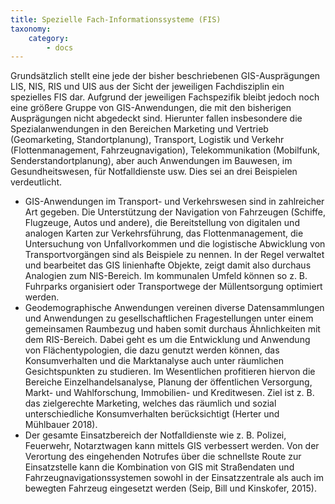 ```yaml
---
title: Spezielle Fach-Informationssysteme (FIS)
taxonomy:
    category:
        - docs
---
```

Grundsätzlich stellt eine jede der bisher beschriebenen GIS-Ausprägungen LIS, NIS, RIS und UIS aus der Sicht der jeweiligen Fachdisziplin ein spezielles FIS dar. Aufgrund der jeweiligen Fachspezifik bleibt jedoch noch eine größere Gruppe von GIS-Anwendungen, die mit den bisherigen Ausprägungen nicht abgedeckt sind. Hierunter fallen insbesondere die Spezialanwendungen in den Bereichen Marketing und Vertrieb (Geomarketing, Standortplanung), Transport, Logistik und Verkehr (Flottenmanagement, Fahrzeugnavigation), Telekommunikation (Mobilfunk, Senderstandortplanung), aber auch Anwendungen im Bauwesen, im Gesundheitswesen, für Notfalldienste usw. Dies sei an drei Beispielen verdeutlicht.

+ GIS-Anwendungen im Transport- und Verkehrswesen sind in zahlreicher Art gegeben. Die Unterstützung der Navigation von Fahrzeugen (Schiffe, Flugzeuge, Autos und andere), die Bereitstellung von digitalen und analogen Karten zur Verkehrsführung, das Flottenmanagement, die Untersuchung von Unfallvorkommen und die logistische Abwicklung von Transportvorgängen sind als Beispiele zu nennen. In der Regel verwaltet und bearbeitet das GIS linienhafte Objekte, zeigt damit also durchaus Analogien zum NIS-Bereich. Im kommunalen Umfeld können so z. B. Fuhrparks organisiert oder Transportwege der Müllentsorgung optimiert werden.
+ Geodemographische Anwendungen vereinen diverse Datensammlungen und Anwendungen zu gesellschaftlichen Fragestellungen unter einem gemeinsamen Raumbezug und haben somit durchaus Ähnlichkeiten mit dem RIS-Bereich. Dabei geht es um die Entwicklung und Anwendung von Flächentypologien, die dazu genutzt werden können, das Konsumverhalten und die Marktanalyse auch unter räumlichen Gesichtspunkten zu studieren. Im Wesentlichen profitieren hiervon die Bereiche Einzelhandelsanalyse, Planung der öffentlichen Versorgung, Markt- und Wahlforschung, Immobilien- und Kreditwesen. Ziel ist z. B. das zielgerechte Marketing, welches das räumlich und sozial unterschiedliche Konsumverhalten berücksichtigt (Herter und Mühlbauer 2018).  
+ Der gesamte Einsatzbereich der Notfalldienste wie z. B. Polizei, Feuerwehr, Notarztwagen kann mittels GIS verbessert werden. Von der Verortung des eingehenden Notrufes über die schnellste Route zur Einsatzstelle kann die Kombination von GIS mit Straßendaten und Fahrzeugnavigationssystemen sowohl in der Einsatzzentrale als auch im bewegten Fahrzeug eingesetzt werden (Seip, Bill und Kinskofer, 2015).
